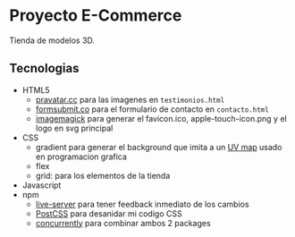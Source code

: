 # Proyecto E-Commerce

Tienda de modelos 3D.

## Tecnologias

- HTML5
  - [pravatar.cc](https://pravatar.cc/) para las imagenes en `testimonios.html`
  - [formsubmit.co](https://formsubmit.co/) para el formulario de contacto en `contacto.html`
  - [imagemagick](https://imagemagick.org/) para generar el favicon.ico, apple-touch-icon.png y el logo en svg principal
- CSS
  - gradient para generar el background que imita a un [UV map](https://beforesandafters.com/2021/01/26/wrapping-around-the-uv-map-in-80-frames%E2%80%A8/) usado en programacion grafica
  - flex
  - grid: para los elementos de la tienda
- Javascript
- npm
  - [live-server](https://www.npmjs.com/package/live-server) para tener feedback inmediato de los cambios
  - [PostCSS](https://www.npmjs.com/package/postcss) para desanidar mi codigo CSS
  - [concurrently](https://www.npmjs.com/package/concurrently) para combinar ambos 2 packages
